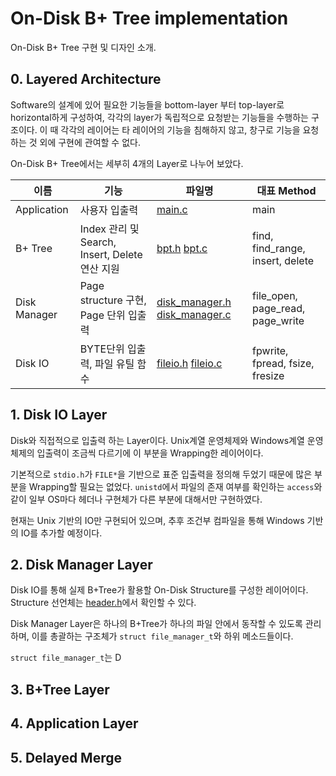 # On-Disk B+ Tree implementation

On-Disk B+ Tree 구현 및 디자인 소개.

## 0. Layered Architecture

Software의 설계에 있어 필요한 기능들을 bottom-layer 부터 top-layer로 horizontal하게 구성하여, 각각의 layer가 독립적으로 요청받는 기능들을 수행하는 구조이다. 이 때 각각의 레이어는 타 레이어의 기능을 침해하지 않고, 창구로 기능을 요청하는 것 외에 구현에 관여할 수 없다. 

On-Disk B+ Tree에서는 세부히 4개의 Layer로 나누어 보았다. 

| 이름 | 기능 | 파일명 | 대표 Method |
|---|---|---|---|
| Application | 사용자 입출력 | [main.c](./src/main.c) | main |
| B+ Tree | Index 관리 및 Search, Insert, Delete 연산 지원 | [bpt.h](./include/bpt.h) [bpt.c](./src/bpt.c) | find, find_range, insert, delete |
| Disk Manager | Page structure 구현, Page 단위 입출력 | [disk_manager.h](./include/disk_manager.h) [disk_manager.c](./src/disk_manager.c) | file_open, page_read, page_write |
| Disk IO | BYTE단위 입출력, 파일 유틸 함수 | [fileio.h](./include/fileio.h) [fileio.c](./src/fileio.c) | fpwrite, fpread, fsize, fresize |

## 1. Disk IO Layer

Disk와 직접적으로 입출력 하는 Layer이다. Unix계열 운영체제와 Windows계열 운영체제의 입출력이 조금씩 다르기에 이 부분을 Wrapping한 레이어이다. 

기본적으로 `stdio.h`가 `FILE*`을 기반으로 표준 입출력을 정의해 두었기 때문에 많은 부분을 Wrapping할 필요는 없었다. `unistd`에서 파일의 존재 여부를 확인하는 `access`와 같이 일부 OS마다 헤더나 구현체가 다른 부분에 대해서만 구현하였다. 

현재는 Unix 기반의 IO만 구현되어 있으며, 추후 조건부 컴파일을 통해 Windows 기반의 IO를 추가할 예정이다. 

## 2. Disk Manager Layer

Disk IO를 통해 실제 B+Tree가 활용할 On-Disk Structure를 구성한 레이어이다. Structure 선언체는 [header.h](./include/headers.h)에서 확인할 수 있다. 

Disk Manager Layer은 하나의 B+Tree가 하나의 파일 안에서 동작할 수 있도록 관리하며, 이를 총괄하는 구조체가 `struct file_manager_t`와 하위 메소드들이다. 

`struct file_manager_t`는 D

## 3. B+Tree Layer

## 4. Application Layer

## 5. Delayed Merge